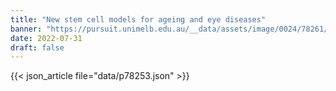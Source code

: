 ```yaml
---
title: "New stem cell models for ageing and eye diseases"
banner: "https://pursuit.unimelb.edu.au/__data/assets/image/0024/78261/New-stem-cell-models-for-ageing-and-eye-diseases_fbb39eee-3f4d-491d-89c7-fedc6596dcf4.jpg"
date: 2022-07-31
draft: false
---
```


{{< json_article file="data/p78253.json" >}}
